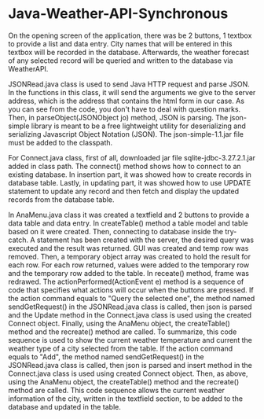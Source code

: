 # Java-Weather-API-Synchronous
On the opening screen of the application, there was be 2 buttons, 1 textbox to provide a list and data entry. City names that will be entered in this textbox will be recorded in the database. Afterwards, the weather forecast of any selected record will be queried and written to the database via WeatherAPI.

JSONRead.java class is used to send Java HTTP request and parse JSON. In the functions in this class, it will send the arguments we give to the server address, which is the address that contains the html form in our case. As you can see from the code, you don't have to deal with question marks. Then, in parseObject(JSONObject jo) method, JSON is parsing. The json-simple library is meant to be a free lightweight utility for deserializing and serializing Javascript Object Notation (JSON). The json-simple-1.1.jar file must be added to the classpath.

For Connect.java class, first of all, downloaded jar file sqlite-jdbc-3.27.2.1.jar added in class path. The connect() method shows how to connect to an existing database. In insertion part, it was showed how to create records in database table. Lastly, in updating part, it was showed how to use UPDATE statement to update any record and then fetch and display the updated records from the database table.

In AnaMenu.java class it was created a textfield and 2 buttons to provide a data table and data entry. In createTable() method a table model and table based on it were created. Then, connecting to database inside the try-catch. A statement has been created with the server, the desired query was executed and the result was returned. GUI was created and temp row was removed. Then, a temporary object array was created to hold the result for each row. For each row returned, values were added to the temporary row and the temporary row added to the table. In receate() method, frame was redrawed. 
The actionPerformed(ActionEvent e) method is a sequence of code that specifies what actions will occur when the buttons are pressed. 
If the action command equals to "Query the selected one", the method named sendGetRequest() in the JSONRead.java class is called, then json is parsed and the Update method in the Connect.java class is used using the created Connect object. Finally, using the AnaMenu object, the createTable() method and the recreate() method are called.
To summarize, this code sequence is used to show the current weather temperature and current the weather type of a city selected from the table.
If the action command equals to "Add", the method named sendGetRequest() in the JSONRead.java class is called, then json is parsed and insert method in the Connect.java class is used using created Connect object. Then, as above, using the AnaMenu object, the createTable() method and the recreate() method are called.
This code sequence allows the current weather information of the city, written in the textfield section, to be added to the database and updated in the table.

